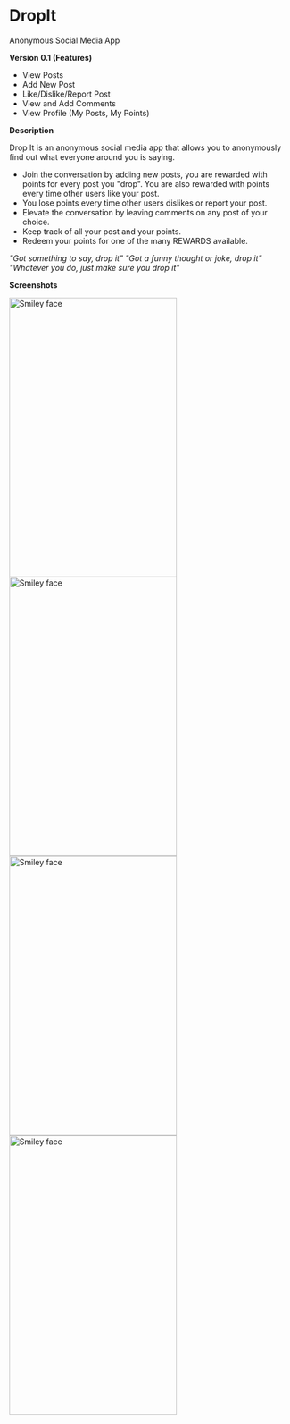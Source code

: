# DropIt
Anonymous Social Media App


<b>Version 0.1 (Features)</b>
<ul>
  <li>View Posts</li>
  <li>Add New Post</li>
  <li>Like/Dislike/Report Post</li>
  <li>View and Add Comments</li>
  <li>View Profile (My Posts, My Points)</li>
</ul>

<b>Description</b>

Drop It is an anonymous social media app that allows you to anonymously find out what everyone around you is saying.
<ul>
  <li>Join the conversation by adding new posts, you are rewarded with points for every post you "drop". You are also rewarded with points every time other users like your post.</li>
  <li>You lose points every time other users dislikes or report your post.</li>
  <li>Elevate the conversation by leaving comments on any post of your choice.</li>
  <li>Keep track of all your post and your points.</li>
  <li>Redeem your points for one of the many REWARDS available.</li>
</ul>
<i>
"Got something to say, drop it"
"Got a funny thought or joke, drop it"
"Whatever you do, just make sure you drop it"
</i>

<b>Screenshots</b>

<img src="https://github.com/d08115858/DropIt/blob/master/Screenshot/App%20Store/4%20(640%20x%201096)/Timeline(4).png" alt="Smiley face" height="500" width="300" align="left">

<img src="https://github.com/d08115858/DropIt/blob/master/Screenshot/App%20Store/4%20(640%20x%201096)/NewPost(4).png" alt="Smiley face" height="500" width="300" align="left">

<img src="https://github.com/d08115858/DropIt/blob/master/Screenshot/App%20Store/4%20(640%20x%201096)/Comments(4).png" alt="Smiley face" height="500" width="300" align="left">

<img src="https://github.com/d08115858/DropIt/blob/master/Screenshot/App%20Store/4%20(640%20x%201096)/Profile(4).png" alt="Smiley face" height="500" width="300" align="left">
